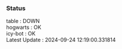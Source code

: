 ### Status


table : DOWN  
hogwarts : OK  
icy-bot : OK  
Latest Update : 2024-09-24 12:19:00.331814
